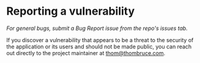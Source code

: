 # Reporting a vulnerability

_For general bugs, submit a Bug Report issue from the repo's issues tab._

If you discover a vulnerability that appears to be a threat to the security of the application or its users and should not be made public, you can reach out directly to the project maintainer at [thom@thombruce.com](mailto:thom@thombruce.com).